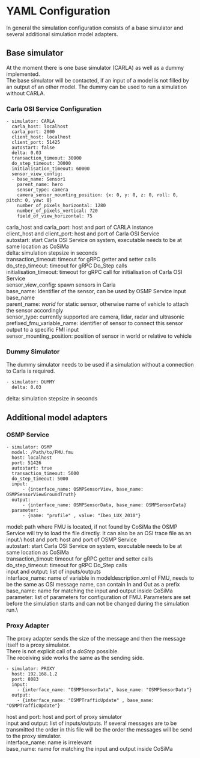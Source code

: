 # YAML Configuration

In general the simulation configuration consists of a base simulator and several additional simulation model adapters.

## Base simulator

At the moment there is one base simulator (CARLA) as well as a dummy implemented.\
The base simulator will be contacted, if an input of a model is not filled by an output of an other model.
The dummy can be used to run a simulation without CARLA.

### Carla OSI Service Configuration
```
- simulator: CARLA
  carla_host: localhost
  carla_port: 2000
  client_host: localhost
  client_port: 51425
  autostart: false
  delta: 0.03
  transaction_timeout: 30000
  do_step_timeout: 30000
  initialisation_timeout: 60000
  sensor_view_config:
  - base_name: Sensor1
    parent_name: hero
    sensor_type: camera
    camera_sensor_mounting_position: {x: 0, y: 0, z: 0, roll: 0, pitch: 0, yaw: 0}
    number_of_pixels_horizontal: 1280
    number_of_pixels_vertical: 720
    field_of_view_horizontal: 75
```

carla_host and carla_port: host and port of CARLA instance\
client_host and client_port: host and port of Carla OSI Service\
autostart: start Carla OSI Service on system, executable needs to be at same location as CoSiMa\
delta: simulation stepsize in seconds\
transaction_timeout: timeout for gRPC getter and setter calls\
do_step_timeout: timeout for gRPC Do_Step calls\
initialisation_timeout: timeout for gRPC call for initialisation of Carla OSI Service\
sensor_view_config: spawn sensors in Carla\
base_name: Identifier of the sensor, can be used by OSMP Service input base_name\
parent_name: _world_ for static sensor, otherwise name of vehicle to attach the sensor accordingly\
sensor_type: currently supported are camera, lidar, radar and ultrasonic\
prefixed_fmu_variable_name: identifier of sensor to connect this sensor output to a specific FMI input\
sensor_mounting_position: position of sensor in world or relative to vehicle

### Dummy Simulator

The dummy simulator needs to be used if a simulation without a connection to Carla is required.

```
- simulator: DUMMY
  delta: 0.03
```

delta: simulation stepsize in seconds

## Additional model adapters

### OSMP Service

```
- simulator: OSMP
  model: /Path/to/FMU.fmu
  host: localhost
  port: 51426
  autostart: true
  transaction_timeout: 5000
  do_step_timeout: 5000
  input:
      - {interface_name: OSMPSensorView, base_name: OSMPSensorViewGroundTruth}
  output:
      - {interface_name: OSMPSensorData, base_name: OSMPSensorData}
  parameter:
      - {name: "profile" , value: "Ibeo_LUX_2010"}
```

model: path where FMU is located, if not found by CoSiMa the OSMP Service will try to load the file directly. It can also be an OSI trace file as an input.\ 
host and port: host and port of OSMP Service\
autostart: start Carla OSI Service on system, executable needs to be at same location as CoSiMa\
transaction_timout: timeout for gRPC getter and setter calls\
do_step_timeout: timeout for gRPC Do_Step calls\
input and output: list of inputs/outputs\
  interface_name: name of variable in modeldescription.xml of FMU, needs to be the same as OSI message name, can contain In and Out as a prefix\
  base_name: name for matching the input and output inside CoSiMa\
parameter: list of parameters for configuration of FMU. Parameters are set before the simulation starts and can not be changed during the simulation run.\

### Proxy Adapter

The proxy adapter sends the size of the message and then the message itself to a proxy simulator.\
There is not explicit call of a _doStep_ possible.\
The receiving side works the same as the sending side.

```
- simulator: PROXY
  host: 192.168.1.2
  port: 8083
  input:
    - {interface_name: "OSMPSensorData", base_name: "OSMPSensorData"}
  output:
    - {interface_name: "OSMPTrafficUpdate" , base_name: "OSMPTrafficUpdate"}
```

host and port: host and port of proxy simulator\
input and output: list of inputs/outputs. If several messages are to be transmitted the order in this file will be the order the messages will be send to the proxy simulator.\
  interface_name: name is irrelevant\
  base_name: name for matching the input and output inside CoSiMa
